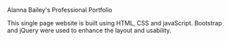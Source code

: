 Alanna Bailey's Professional Portfolio

This single page website is built using HTML, CSS and javaScript. Bootstrap and jQuery were used to enhance the layout and usability. 